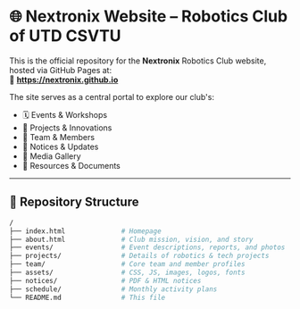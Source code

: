 # 🌐 Nextronix Website – Robotics Club of UTD CSVTU

This is the official repository for the **Nextronix** Robotics Club website, hosted via GitHub Pages at:  
🔗 **https://nextronix.github.io**

The site serves as a central portal to explore our club's:
- 🗓️ Events & Workshops
- 🤖 Projects & Innovations
- 👥 Team & Members
- 📰 Notices & Updates
- 📸 Media Gallery
- 📁 Resources & Documents

---

## 📂 Repository Structure

```bash
/
├── index.html              # Homepage
├── about.html              # Club mission, vision, and story
├── events/                 # Event descriptions, reports, and photos
├── projects/               # Details of robotics & tech projects
├── team/                   # Core team and member profiles
├── assets/                 # CSS, JS, images, logos, fonts
├── notices/                # PDF & HTML notices
├── schedule/               # Monthly activity plans
└── README.md               # This file
